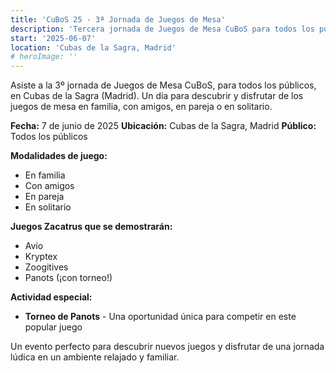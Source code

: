 ```yaml
---
title: 'CuBoS 25 - 3ª Jornada de Juegos de Mesa'
description: 'Tercera jornada de Juegos de Mesa CuBoS para todos los públicos en Cubas de la Sagra.'
start: '2025-06-07'
location: 'Cubas de la Sagra, Madrid'
# heroImage: ''
---
```


Asiste a la 3º jornada de Juegos de Mesa CuBoS, para todos los públicos, en Cubas de la Sagra (Madrid). Un día para descubrir y disfrutar de los juegos de mesa en familia, con amigos, en pareja o en solitario.

**Fecha:** 7 de junio de 2025
**Ubicación:** Cubas de la Sagra, Madrid
**Público:** Todos los públicos

**Modalidades de juego:**
- En familia
- Con amigos
- En pareja
- En solitario

**Juegos Zacatrus que se demostrarán:**
- Avío
- Kryptex
- Zoogitives
- Panots (¡con torneo!)

**Actividad especial:**
- **Torneo de Panots** - Una oportunidad única para competir en este popular juego

Un evento perfecto para descubrir nuevos juegos y disfrutar de una jornada lúdica en un ambiente relajado y familiar.
